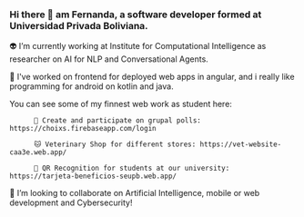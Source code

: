 ### Hi there 👋 am Fernanda, a software developer formed at Universidad Privada Boliviana.

👽 I’m currently working at Institute for Computational Intelligence as researcher on AI for NLP and Conversational Agents.

🌵 I've worked on frontend for deployed web apps in angular, and i really like programming for android on kotlin and java. 
   
   You can see some of my finnest web work as student here:
          
          🍯 Create and participate on grupal polls: https://choixs.firebaseapp.com/login
          
          🐱 Veterinary Shop for different stores: https://vet-website-caa3e.web.app/
          
          🎇 QR Recognition for students at our university: https://tarjeta-beneficios-seupb.web.app/

🐸 I’m looking to collaborate on Artificial Intelligence, mobile or web development and Cybersecurity!

<!--
**femandamartinez/femandamartinez** is a ✨ _special_ ✨ repository because its `README.md` (this file) appears on your GitHub profile.

- 🔭 I’m currently working on the ICI as developer for a Speech Recognition Model
- 🌱 I’m currently learning Python, Kotlin, React and Flutter...
- 👯 I’m looking to collaborate on Artificial Intelligence or Cybersecurity!
-->
